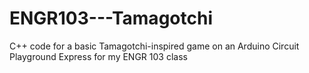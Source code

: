 # ENGR103---Tamagotchi
C++ code for a basic Tamagotchi-inspired game on an Arduino Circuit Playground Express for my ENGR 103 class
